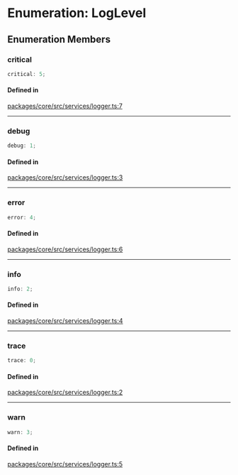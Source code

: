 # Enumeration: LogLevel

## Enumeration Members

### critical

```ts
critical: 5;
```

#### Defined in

[packages/core/src/services/logger.ts:7](https://github.com/vramework/vramework/blob/725723db2d3435e2df2b809e6609ff26f8be368c/packages/core/src/services/logger.ts#L7)

***

### debug

```ts
debug: 1;
```

#### Defined in

[packages/core/src/services/logger.ts:3](https://github.com/vramework/vramework/blob/725723db2d3435e2df2b809e6609ff26f8be368c/packages/core/src/services/logger.ts#L3)

***

### error

```ts
error: 4;
```

#### Defined in

[packages/core/src/services/logger.ts:6](https://github.com/vramework/vramework/blob/725723db2d3435e2df2b809e6609ff26f8be368c/packages/core/src/services/logger.ts#L6)

***

### info

```ts
info: 2;
```

#### Defined in

[packages/core/src/services/logger.ts:4](https://github.com/vramework/vramework/blob/725723db2d3435e2df2b809e6609ff26f8be368c/packages/core/src/services/logger.ts#L4)

***

### trace

```ts
trace: 0;
```

#### Defined in

[packages/core/src/services/logger.ts:2](https://github.com/vramework/vramework/blob/725723db2d3435e2df2b809e6609ff26f8be368c/packages/core/src/services/logger.ts#L2)

***

### warn

```ts
warn: 3;
```

#### Defined in

[packages/core/src/services/logger.ts:5](https://github.com/vramework/vramework/blob/725723db2d3435e2df2b809e6609ff26f8be368c/packages/core/src/services/logger.ts#L5)

